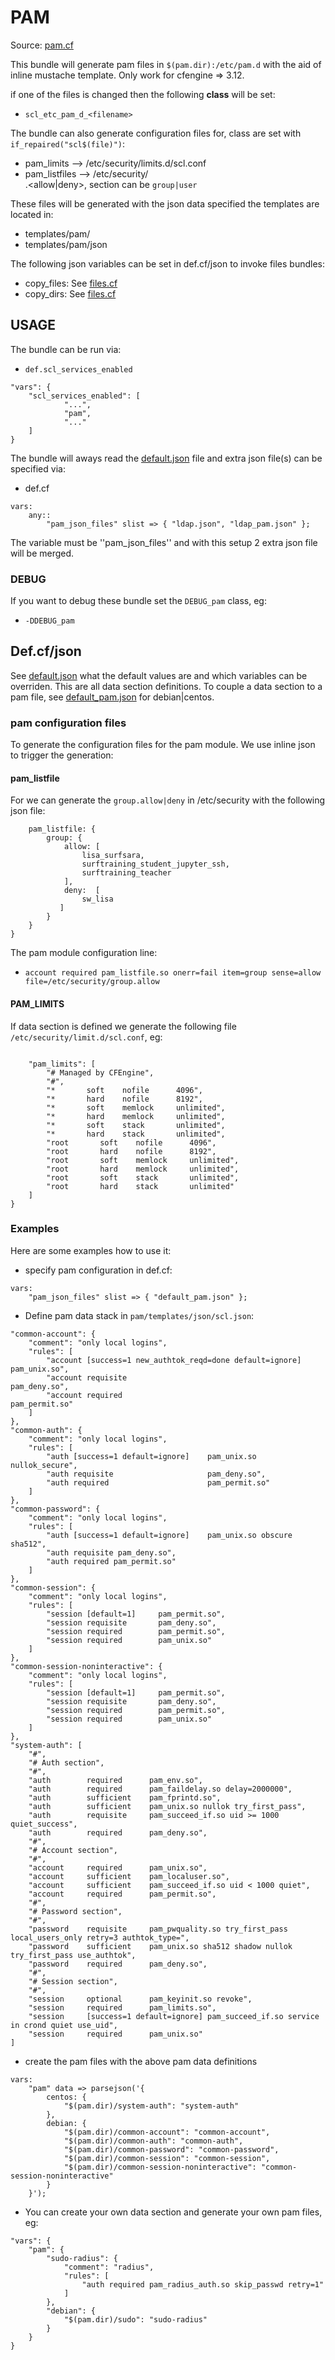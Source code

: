 # PAM

Source: [pam.cf](/services/pam.cf)

This bundle will generate pam files in `$(pam.dir):/etc/pam.d` with the aid of
inline mustache template. Only work for cfengine => 3.12.

if one of the files is changed then the following **class** will be set:
 * `scl_etc_pam_d_<filename>`

The bundle can also generate configuration files for, class are set with `if_repaired("scl$(file)")`:
 * pam_limits --> /etc/security/limits.d/scl.conf
 * pam_listfiles --> /etc/security/<section>.<allow|deny>, section can be `group|user`

These files will be generated with the json data specified
the templates are located in:
 * templates/pam/
 * templates/pam/json

The following json variables can be set in def.cf/json to invoke files bundles:
 * copy_files: See [files.cf](/masterfiles/lib/scl/files.cf)
 * copy_dirs: See [files.cf](/masterfiles/lib/scl/files.cf)

## USAGE

The bundle can be run via:
 * `def.scl_services_enabled`
```
"vars": {
    "scl_services_enabled": [
            "...",
            "pam",
            "..."
    ]
}
```

The bundle will aways read the [default.json](/templates/pam/json/default.json) file
and extra json file(s) can be specified via:
 * def.cf
```
vars:
    any::
        "pam_json_files" slist => { "ldap.json", "ldap_pam.json" };
```

The variable must be ''pam_json_files'' and with this setup 2 extra json file will be merged.

### DEBUG

If you want to debug these bundle set the `DEBUG_pam` class, eg:
 * `-DDEBUG_pam`


## Def.cf/json

See [default.json](/templates/pam/json/default.json) what the default values are and
which variables can be overriden. This are all data section definitions. To couple a data
section to a pam file, see [default_pam.json](/templates/pam/json/default_pam.json) for debian|centos.

### pam configuration files

To generate the configuration files for the pam module. We use inline json to trigger the generation:

#### pam_listfile

For we can generate the `group.allow|deny` in /etc/security with the following json file:
```
    pam_listfile: {
        group: {
            allow: [
                lisa_surfsara,
                surftraining_student_jupyter_ssh,
                surftraining_teacher
            ],
            deny:  [
                sw_lisa
           ]
        }
    }
}
```

The pam module configuration line:
 * `account required pam_listfile.so onerr=fail item=group sense=allow file=/etc/security/group.allow`


#### PAM_LIMITS

If data section is defined we generate the following file `/etc/security/limit.d/scl.conf`, eg:
```

    "pam_limits": [
        "# Managed by CFEngine",
        "#",
        "*       soft    nofile      4096",
        "*       hard    nofile      8192",
        "*       soft    memlock     unlimited",
        "*       hard    memlock     unlimited",
        "*       soft    stack       unlimited",
        "*       hard    stack       unlimited",
        "root       soft    nofile      4096",
        "root       hard    nofile      8192",
        "root       soft    memlock     unlimited",
        "root       hard    memlock     unlimited",
        "root       soft    stack       unlimited",
        "root       hard    stack       unlimited"
    ]
}
```

### Examples
Here are some examples how to use it:
 * specify pam configuration in def.cf:
```
vars:
    "pam_json_files" slist => { "default_pam.json" };
```
 * Define pam data stack in `pam/templates/json/scl.json`:
```
"common-account": {
    "comment": "only local logins",
    "rules": [
        "account [success=1 new_authtok_reqd=done default=ignore]   pam_unix.so",
        "account requisite                                          pam_deny.so",
        "account required                                           pam_permit.so"
    ]
},
"common-auth": {
    "comment": "only local logins",
    "rules": [
        "auth [success=1 default=ignore]    pam_unix.so nullok_secure",
        "auth requisite                     pam_deny.so",
        "auth required                      pam_permit.so"
    ]
},
"common-password": {
    "comment": "only local logins",
    "rules": [
        "auth [success=1 default=ignore]    pam_unix.so obscure sha512",
        "auth requisite pam_deny.so",
        "auth required pam_permit.so"
    ]
},
"common-session": {
    "comment": "only local logins",
    "rules": [
        "session [default=1]     pam_permit.so",
        "session requisite       pam_deny.so",
        "session required        pam_permit.so",
        "session required        pam_unix.so"
    ]
},
"common-session-noninteractive": {
    "comment": "only local logins",
    "rules": [
        "session [default=1]     pam_permit.so",
        "session requisite       pam_deny.so",
        "session required        pam_permit.so",
        "session required        pam_unix.so"
    ]
},
"system-auth": [
    "#",
    "# Auth section",
    "#",
    "auth        required      pam_env.so",
    "auth        required      pam_faildelay.so delay=2000000",
    "auth        sufficient    pam_fprintd.so",
    "auth        sufficient    pam_unix.so nullok try_first_pass",
    "auth        requisite     pam_succeed_if.so uid >= 1000 quiet_success",
    "auth        required      pam_deny.so",
    "#",
    "# Account section",
    "#",
    "account     required      pam_unix.so",
    "account     sufficient    pam_localuser.so",
    "account     sufficient    pam_succeed_if.so uid < 1000 quiet",
    "account     required      pam_permit.so",
    "#",
    "# Password section",
    "#",
    "password    requisite     pam_pwquality.so try_first_pass local_users_only retry=3 authtok_type=",
    "password    sufficient    pam_unix.so sha512 shadow nullok try_first_pass use_authtok",
    "password    required      pam_deny.so",
    "#",
    "# Session section",
    "#",
    "session     optional      pam_keyinit.so revoke",
    "session     required      pam_limits.so",
    "session     [success=1 default=ignore] pam_succeed_if.so service in crond quiet use_uid",
    "session     required      pam_unix.so"
]
```

 * create the pam files with the above  pam data definitions
```
vars:
    "pam" data => parsejson('{
        centos: {
            "$(pam.dir)/system-auth": "system-auth"
        },
        debian: {
            "$(pam.dir)/common-account": "common-account",
            "$(pam.dir)/common-auth": "common-auth",
            "$(pam.dir)/common-password": "common-password",
            "$(pam.dir)/common-session": "common-session",
            "$(pam.dir)/common-session-noninteractive": "common-session-noninteractive"
        }
    }');
```

  * You can create your own data section and generate your own pam files, eg:
```
"vars": {
    "pam": {
        "sudo-radius": {
            "comment": "radius",
            "rules": [
                "auth required pam_radius_auth.so skip_passwd retry=1"
            ]
        },
        "debian": {
            "$(pam.dir)/sudo": "sudo-radius"
        }
    }
}
```

